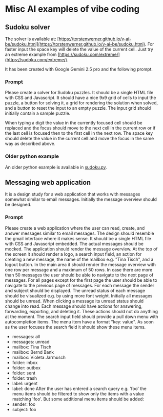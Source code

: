 # Misc AI examples of vibe coding

## Sudoku solver

The solver is available at: [https://torstenwerner.github.io/v-ai-be/sudoku.html](https://torstenwerner.github.io/v-ai-be/sudoku.html).
For faster input the space key will delete the value of the current cell.
Just try an extreme example from [https://sudoku.com/extreme/](https://sudoku.com/extreme/).

It has been created with Google Gemini 2.5 pro and the following prompt.

### Prompt

Please create a solver for Sudoku puzzles. It should be a single HTML file with CSS and Javascript.
It should have a nice 9x9 grid of cells to input the puzzle, a button for solving it, a grid for rendering the solution when solved, and a button to reset the input to an empty puzzle. 
The input grid should initially contain a sample puzzle.

When typing a digit the value in the currently focused cell should be replaced and the focus should move to the next cell in the current row or if the last cell is focused then to the first cell in the next row. 
The space key should delete the value in the current cell and move the focus in the same way as described above.

### Older python example

An older python example is available in [sudoku.py](sudoku.py).


## Messaging web application

It is a design study for a web application that works with messages somewhat similar to email messages.
Initially the message overview should be designed.

### Prompt

Please create a web application where the user can read, create, and answer messages similar to email messages.
The design should resemble the gmail interface where it makes sense.
It should be a single HTML file with CSS and Javascript embedded.
The actual messages should be mocked.
The application should render the message overview.
At the top of the screen it should render a logo, a search input field, an action for creating a new message, the name of the mailbox e.g. "Tina Tisch", and a logout button.
In the main area it should render the message overview with one row per message and a maximum of 50 rows.
In case there are more than 50 messages the user should be able to navigate to the next page of messages.
For all pages except for the first page the user should be able to navigate to the previous page of messages.
For each message the sender and subject should be displayed.
The unread status of each message should be visualized e.g. by using more font weight.
Initially all messages should be unread.
When clicking a message its unread status should change into read.
Each message should have actions for answering, forwarding, exporting, and deleting it.
These actions should not do anything at the moment.
The search input field should provide a pull down menu with autocompletion items.
The menu item have a format "key: value".
As soon as the user focuses the search field it should show these menu items.
- messages: all
- messages: unread
- mailbox: Tina Tisch
- mailbox: Bernd Bank
- mailbox: Violeta Jarmusch
- folder: inbox
- folder: outbox
- folder: sent
- folder: trash
- label: urgent
- label: done
After the user has entered a search query e.g. 'foo' the menu items should be filtered to show only the items with a value matching 'foo'.
But some additional menu items should be added:
- sender: foo
- subject: foo
